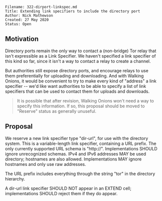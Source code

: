 ```
Filename: 322-dirport-linkspec.md
Title: Extending link specifiers to include the directory port
Author: Nick Mathewson
Created: 27 May 2020
Status: Open
```

## Motivation

Directory ports remain the only way to contact a (non-bridge) Tor
relay that isn't expressible as a Link Specifier.  We haven't
specified a link specifier of this kind so far, since it isn't a way
to contact a relay to create a channel.

But authorities still expose directory ports, and encourage relays
to use them preferentially for uploading and downloading.  And with
Walking Onions, it would be convenient to try to make every kind of
"address" a link specifier -- we'd like want authorities to be able
to specify a list of link specifiers that can be used to contact
them for uploads and downloads.

> It is possible that after revision, Walking Onions won't need a way
> to specify this information.  If so, this proposal should be moved
> to "Reserve" status as generally unuseful.

## Proposal

We reserve a new link specifier type "dir-url", for use with the
directory system.  This is a variable-length link specifier, containing
a URL prefix.  The only currently supported URL schema is "http://".
Implementations SHOULD ignore unrecognized schemas.  IPv4 and IPv6
addresses MAY be used directory; hostnames are also allowed.
Implementations MAY ignore hostnames and only use raw addresses.

The URL prefix includes everything through the string "tor" in the
directory hierarchy.

A dir-url link specifier SHOULD NOT appear in an EXTEND cell;
implementations SHOULD reject them if they do appear.

